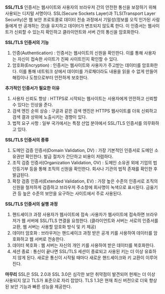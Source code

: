 **SSL/TLS** 인증서는 웹사이트와 사용자의 브라우저 간의 안전한 통신을 보장하기 위해 사용되는 디지털 서명이다. SSL(Secure Sockets Layer)과 TLS(Transport Layer Security)은 웹 보안 프로토콜로 데이터 전송 과정에서 기밀성(정보를 오직 인가된 사람들에게 만 공개하는 것)을 유지하고 데이터가 변조되지 않도록 한다. 이 인증서는 웹사이트가 신뢰할 수 있는지 확인하고 클라이언트와 서버 간의 통신을 암호화한다.

**SSL/TLS 인증서의 기능**
1. 인증(Authentication) : 인증서는 웹사이트의 신원을 확인한다. 이를 통해 사용자는 자신이 접속한 사이트가 진짜 사이트인지 확인할 수 있다.
2. 암호화(Encryption) : 인증서는 웹사이트와 사용자가 주고받는 데이터를 암호화한다. 이를 통해 네트워크 상에서 데이터를 가로채더라도 내용을 읽을 수 없게 만들어 해킹이나 도청으로부터 안전하게 보호한다.

**추가적인 인증서가 필요한 이유**
1. 사용자 신뢰도 향상 : HTTPS로 시작되는 웹사이트는 사용자에게 안전하고 신뢰할 수 있다는 인상을 준다. 
2. 검색 엔진 순위 상승 : 구글과 같은 검색 엔진은 HTTPS 웹사이트를 더욱 신뢰하고 검색 결과 상위에 노출시키는 경향이 있다.
3. 법적 요구 사항 : 일부 국가에서는 특정 산업 분야에서 SSL/TLS 인증서를 의무화하고 있다.

**SSL/TLS 인증서의 종류**
1. 도메인 검증 인증서(Domain Validation, DV) : 가장 기본적인 인증서로 도메인 소유권만 확인한다. 발급 절차가 간단하고 비용이 저렴하다.
2. 조직 검증 인증서(Organization Validation, OV) : 도메인 소유권 외에 기업의 법인등기부 등을 통해 조직의 신원을 확인한다. 회사나 기관의 법적 존재를 확인한 후 발급된다.
3. 확장 검증 인증서(Extended Validation, EV) : 가장 높은 수준의 인증서로 조직의 신원을 철저하게 검증하고 브라우저 주소창에 회사명이 녹색으로 표시된다. 금융기관 등 높은 수준의 보안을 요구하는 사이트에서 주로 사용된다.

**SSL/TLS 인증서의 실행 과정** 
1. 핸드셰이크 과정 사용자가 웹사이트에 접속 :사용자가 웹사이트에 접속하면 브라우저가 웹 서버에 SSL/TLS 연결을 요청한다. (클라이언트와 서버는 서로의 인증서를 교환, 웹 서버는 사용할 암호화 방식 및 키 제공)
2. 데이터 암호화 : 브라우저는 핸드셰이크 과정 받은 공개 키를 사용하여 데이터를 암호화하고 웹 서버로 전송한다.
3. 데이터 복호화 : 웹 서버는 자신의 개인 키를 사용하여 받은 데이터를 복호화한다. 
4. 세션 종료 : 통신이 끝나면 SSL/TLS 세션이 종료되고 사용된 키는 더 이상 유효하지 않게 된다. 새로운 통신이 시작될 때마다 새로운 핸드셰이크와 키 교환이 이루어진다.

**마무리** 
SSL은 SSL 2.0과 SSL 3.0은 심각한 보안 취약점이 발견되어 현재는 더 이상 사용되지 않고 TLS가 표준으로 자리 잡았다. TLS 1.3은 현재 최신 버전으로 더욱 향상된 보안 기능과 빠른 성능을 제공한다.
